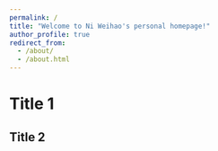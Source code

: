 ```yaml
---
permalink: /
title: "Welcome to Ni Weihao's personal homepage!"
author_profile: true
redirect_from: 
  - /about/
  - /about.html
---
```




Title 1
======

Title 2
------

